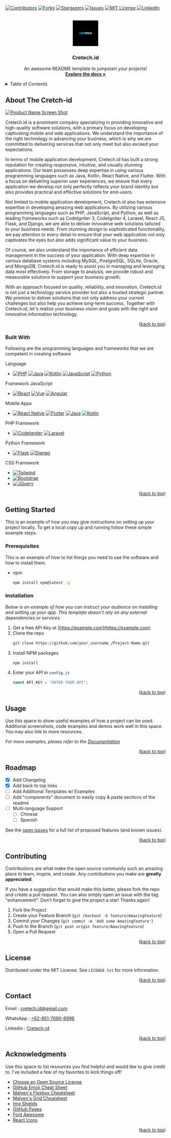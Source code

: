 <a name="readme-top"></a>

[![Contributors][contributors-shield]][contributors-url]
[![Forks][forks-shield]][forks-url]
[![Stargazers][stars-shield]][stars-url]
[![Issues][issues-shield]][issues-url]
[![MIT License][license-shield]][license-url]
[![LinkedIn][linkedin-shield]][linkedin-url]

<!-- PROJECT LOGO -->
<br />
<div align="center">
  <a href="https://github.com/othneildrew/Best-README-Template">
    <img src="img/1.png" alt="Logo" width="80" height="80">
  </a>

  <h3 align="center">Cretech.id</h3>

  <p align="center">
    An awesome README template to jumpstart your projects!
    <br />
    <a href="https://github.com/othneildrew/Best-README-Template"><strong>Explore the docs »</strong></a>
    <br />
  </p>
</div>

<!-- TABLE OF CONTENTS -->
<details>
  <summary>Table of Contents</summary>
  <ol>
    <li>
      <a href="#about-the-project">About The Cretech.id</a>
      <ul>
        <li><a href="#built-with">Built With</a></li>
      </ul>
    </li>
    <li>
      <a href="#getting-started">Getting Started</a>
      <ul>
        <li><a href="#prerequisites">Prerequisites</a></li>
        <li><a href="#installation">Installation</a></li>
      </ul>
    </li>
    <li><a href="#usage">Usage</a></li>
    <li><a href="#roadmap">Roadmap</a></li>
    <li><a href="#contributing">Contributing</a></li>
    <li><a href="#license">License</a></li>
    <li><a href="#contact">Contact</a></li>
    <li><a href="#acknowledgments">Acknowledgments</a></li>
  </ol>
</details>

<!-- ABOUT THE PROJECT -->

## About The Cretch-id

[![Product Name Screen Shot][product-screenshot]](https://example.com)

Cretech.id is a prominent company specializing in providing innovative and high-quality software solutions, with a primary focus on developing captivating mobile and web applications. We understand the importance of the right technology in advancing your business, which is why we are committed to delivering services that not only meet but also exceed your expectations.

In terms of mobile application development, Cretech.id has built a strong reputation for creating responsive, intuitive, and visually stunning applications. Our team possesses deep expertise in using various programming languages such as Java, Kotlin, React Native, and Flutter. With a focus on delivering superior user experiences, we ensure that every application we develop not only perfectly reflects your brand identity but also provides practical and effective solutions for end-users.

Not limited to mobile application development, Cretech.id also has extensive expertise in developing amazing web applications. By utilizing various programming languages such as PHP, JavaScript, and Python, as well as leading frameworks such as CodeIgniter 3, CodeIgniter 4, Laravel, React JS, Flask, and Django, we are able to deliver innovative web solutions tailored to your business needs. From stunning design to sophisticated functionality, we pay attention to every detail to ensure that your web application not only captivates the eyes but also adds significant value to your business.

Of course, we also understand the importance of efficient data management in the success of your application. With deep expertise in various database systems including MySQL, PostgreSQL, SQLite, Oracle, and MongoDB, Cretech.id is ready to assist you in managing and leveraging data most effectively. From storage to analysis, we provide robust and measurable solutions to support your business growth.

With an approach focused on quality, reliability, and innovation, Cretech.id is not just a technology service provider but also a trusted strategic partner. We promise to deliver solutions that not only address your current challenges but also help you achieve long-term success. Together with Cretech.id, let's realize your business vision and goals with the right and innovative information technology.

<p align="right">(<a href="#readme-top">back to top</a>)</p>

### Built With

Following are the programming languages and frameworks that we are competent in creating software

<p align="">Language</p>

- [![PHP][PHP]][PHP-url] [![Java][Java]][Java-url] [![Kotlin][Kotlin]][Kotlin-url] [![JavaScript][JavaScript]][Js-url] [![Python][Python]][Python-url]

<p align="">Framework JavaScript</p>

- [![React][React.js]][React-url] [![Vue][Vue.js]][Vue-url] [![Angular][Angular.io]][Angular-url]

<p align="">Mobile Apps</p>

- [![React Native][React.js]][React-url] [![Flutter][Flutter]][Flutter-url] [![Java][Java]][Java-url] [![Kotlin][Kotlin]][Kotlin-url]

<p align="">PHP Framework</p>

- [![CodeIgniter][Ci]][Ci-url] [![Laravel][Laravel]][Laravel-url]

<p align="">Python Framework</p>

- [![Flask][Flask]][Flask-url] [![Django][Django]][Django-url]

<p align="">CSS Framework</p>

- [![Tailwind][Tailwind]][Tailwind-url]
- [![Bootstrap][Bootstrap.com]][Bootstrap-url]
- [![JQuery][JQuery.com]][JQuery-url]

<p align="right">(<a href="#readme-top">back to top</a>)</p>

<!-- GETTING STARTED -->

## Getting Started

This is an example of how you may give instructions on setting up your project locally.
To get a local copy up and running follow these simple example steps.

### Prerequisites

This is an example of how to list things you need to use the software and how to install them.

- npm
  ```sh
  npm install npm@latest -g
  ```

### Installation

_Below is an example of how you can instruct your audience on installing and setting up your app. This template doesn't rely on any external dependencies or services._

1. Get a free API Key at [https://example.com](https://example.com)
2. Clone the repo
   ```sh
   git clone https://github.com/your_username_/Project-Name.git
   ```
3. Install NPM packages
   ```sh
   npm install
   ```
4. Enter your API in `config.js`
   ```js
   const API_KEY = "ENTER YOUR API";
   ```

<p align="right">(<a href="#readme-top">back to top</a>)</p>

<!-- USAGE EXAMPLES -->

## Usage

Use this space to show useful examples of how a project can be used. Additional screenshots, code examples and demos work well in this space. You may also link to more resources.

_For more examples, please refer to the [Documentation](https://example.com)_

<p align="right">(<a href="#readme-top">back to top</a>)</p>

<!-- ROADMAP -->

## Roadmap

- [x] Add Changelog
- [x] Add back to top links
- [ ] Add Additional Templates w/ Examples
- [ ] Add "components" document to easily copy & paste sections of the readme
- [ ] Multi-language Support
  - [ ] Chinese
  - [ ] Spanish

See the [open issues](https://github.com/issues) for a full list of proposed features (and known issues).

<p align="right">(<a href="#readme-top">back to top</a>)</p>

<!-- CONTRIBUTING -->

## Contributing

Contributions are what make the open source community such an amazing place to learn, inspire, and create. Any contributions you make are **greatly appreciated**.

If you have a suggestion that would make this better, please fork the repo and create a pull request. You can also simply open an issue with the tag "enhancement".
Don't forget to give the project a star! Thanks again!

1. Fork the Project
2. Create your Feature Branch (`git checkout -b feature/AmazingFeature`)
3. Commit your Changes (`git commit -m 'Add some AmazingFeature'`)
4. Push to the Branch (`git push origin feature/AmazingFeature`)
5. Open a Pull Request

<p align="right">(<a href="#readme-top">back to top</a>)</p>

<!-- LICENSE -->

## License

Distributed under the MIT License. See `LICENSE.txt` for more information.

<p align="right">(<a href="#readme-top">back to top</a>)</p>

<!-- CONTACT -->

## Contact

Email : cretech.id@gmail.com

WhatsApp : [+62-851-7690-6996](https://wa.me/6285176906996)

Linkedin : [Cretech-id](https://www.linkedin.com/company/cretech-id)

<p align="right">(<a href="#readme-top">back to top</a>)</p>

<!-- ACKNOWLEDGMENTS -->

## Acknowledgments

Use this space to list resources you find helpful and would like to give credit to. I've included a few of my favorites to kick things off!

- [Choose an Open Source License](https://choosealicense.com)
- [GitHub Emoji Cheat Sheet](https://www.webpagefx.com/tools/emoji-cheat-sheet)
- [Malven's Flexbox Cheatsheet](https://flexbox.malven.co/)
- [Malven's Grid Cheatsheet](https://grid.malven.co/)
- [Img Shields](https://shields.io)
- [GitHub Pages](https://pages.github.com)
- [Font Awesome](https://fontawesome.com)
- [React Icons](https://react-icons.github.io/react-icons/search)

<p align="right">(<a href="#readme-top">back to top</a>)</p>

<!-- MARKDOWN LINKS & IMAGES -->
<!-- https://www.markdownguide.org/basic-syntax/#reference-style-links -->

[contributors-shield]: https://img.shields.io/github/contributors/othneildrew/Best-README-Template.svg?style=for-the-badge
[contributors-url]: https://github.com/graphs/contributors
[forks-shield]: https://img.shields.io/github/forks/othneildrew/Best-README-Template.svg?style=for-the-badge
[forks-url]: https://github.com/network/members
[stars-shield]: https://img.shields.io/github/stars/othneildrew/Best-README-Template.svg?style=for-the-badge
[stars-url]: https://github.com/stargazers
[issues-shield]: https://img.shields.io/github/issues/othneildrew/Best-README-Template.svg?style=for-the-badge
[issues-url]: https://github.com/issues
[license-shield]: https://img.shields.io/github/license/othneildrew/Best-README-Template.svg?style=for-the-badge
[license-url]: https://github.com/blob/master/LICENSE.txt
[linkedin-shield]: https://img.shields.io/badge/-LinkedIn-black.svg?style=for-the-badge&logo=linkedin&colorB=555
[linkedin-url]: https://www.linkedin.com/company/cretech-id
[product-screenshot]: images/screenshot.png
[PHP]: https://img.shields.io/badge/php-7a86b8?style=for-the-badge&logoColor=white
[PHP-url]: https://www.php.net/
[Java]: https://img.shields.io/badge/Java-3a75b0?style=for-the-badge&logoColor=white
[Java-url]: https://www.java.com/
[Kotlin]: https://img.shields.io/badge/Kotlin-b628ea?style=for-the-badge&logoColor=white
[Kotlin-url]: https://kotlinlang.org/
[JavaScript]: https://img.shields.io/badge/JavaScript-f7e025?style=for-the-badge&logoColor=white
[Js-url]: https://www.javascript.com/
[Python]: https://img.shields.io/badge/Python-ffffff?style=for-the-badge&logoColor=white
[Python-url]: https://www.python.org/
[React.js]: https://img.shields.io/badge/React-20232A?style=for-the-badge&logo=react&logoColor=61DAFB
[React-url]: https://reactjs.org/
[Vue.js]: https://img.shields.io/badge/Vue.js-35495E?style=for-the-badge&logo=vuedotjs&logoColor=4FC08D
[Vue-url]: https://vuejs.org/
[Angular.io]: https://img.shields.io/badge/Angular-DD0031?style=for-the-badge&logo=angular&logoColor=white
[Angular-url]: https://angular.io/
[Ci]: https://img.shields.io/badge/Codeigniter-de4e1b?style=for-the-badge&logoColor=white
[Ci-url]: https://www.codeigniter.com/
[Laravel]: https://img.shields.io/badge/Laravel-FF2D20?style=for-the-badge&logo=laravel&logoColor=white
[Laravel-url]: https://laravel.com
[Flask]: https://img.shields.io/badge/Flask-000000?style=for-the-badge&logoColor=white
[Flask-url]: https://flask.palletsprojects.com/
[Django]: https://img.shields.io/badge/Django-113527?style=for-the-badge&logoColor=white
[Django-url]: https://www.djangoproject.com/
[Flutter]: https://img.shields.io/badge/Flutter-32c1fd?style=for-the-badge&logoColor=white
[Flutter-url]: https://flutter.dev/
[Bootstrap.com]: https://img.shields.io/badge/Bootstrap-563D7C?style=for-the-badge&logo=bootstrap&logoColor=white
[Bootstrap-url]: https://getbootstrap.com
[JQuery.com]: https://img.shields.io/badge/jQuery-0769AD?style=for-the-badge&logo=jquery&logoColor=white
[JQuery-url]: https://jquery.com
[Tailwind]: https://img.shields.io/badge/Tailwind-ffffff?style=for-the-badge&logoColor=white
[Tailwind-url]: https://tailwindcss.com/

